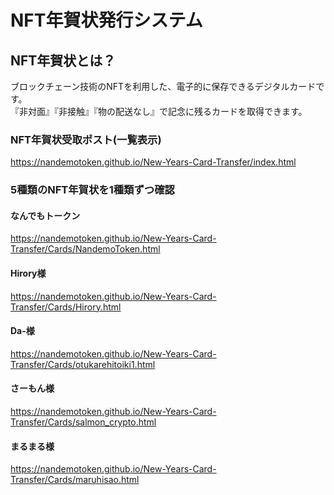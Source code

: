 # NFT年賀状発行システム

## NFT年賀状とは？  
ブロックチェーン技術のNFTを利用した、電子的に保存できるデジタルカードです。  
『非対面』『非接触』『物の配送なし』で記念に残るカードを取得できます。  

### NFT年賀状受取ポスト(一覧表示)
https://nandemotoken.github.io/New-Years-Card-Transfer/index.html

### 5種類のNFT年賀状を1種類ずつ確認

#### なんでもトークン
https://nandemotoken.github.io/New-Years-Card-Transfer/Cards/NandemoToken.html

#### Hirory様
https://nandemotoken.github.io/New-Years-Card-Transfer/Cards/Hirory.html

#### Da-様
https://nandemotoken.github.io/New-Years-Card-Transfer/Cards/otukarehitoiki1.html

#### さーもん様
https://nandemotoken.github.io/New-Years-Card-Transfer/Cards/salmon_crypto.html

#### まるまる様
https://nandemotoken.github.io/New-Years-Card-Transfer/Cards/maruhisao.html
